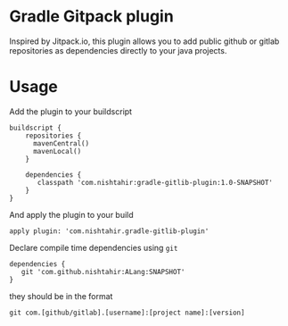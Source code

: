 # Gradle Gitpack plugin

Inspired by Jitpack.io, this plugin allows you to add public github or gitlab repositories
as dependencies directly to your java projects.

# Usage

Add the plugin to your buildscript

```
buildscript {
    repositories {
      mavenCentral()
      mavenLocal()
    }

    dependencies {
       classpath 'com.nishtahir:gradle-gitlib-plugin:1.0-SNAPSHOT'
    }
}
```

And apply the plugin to your build

```
apply plugin: 'com.nishtahir.gradle-gitlib-plugin'
```

Declare compile time dependencies using `git`
```
dependencies {
   git 'com.github.nishtahir:ALang:SNAPSHOT'
}
```

they should be in the format

```
git com.[github/gitlab].[username]:[project name]:[version]
```

